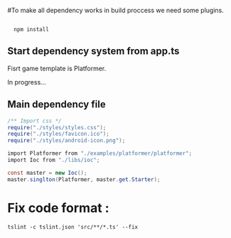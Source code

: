 #To make all dependency works in build proccess we need some plugins.

<code>
  npm install
</code>

## Start dependency system from app.ts

Fisrt game template is Platformer.

In progress...
## Main dependency file ##

```c#
/** Import css */
require("./styles/styles.css");
require("./styles/favicon.ico");
require("./styles/android-icon.png");

import Platformer from "./examples/platformer/platformer";
import Ioc from "./libs/ioc";

const master = new Ioc();
master.singlton(Platformer, master.get.Starter);
```

# Fix code format : #

```
tslint -c tslint.json 'src/**/*.ts' --fix
```